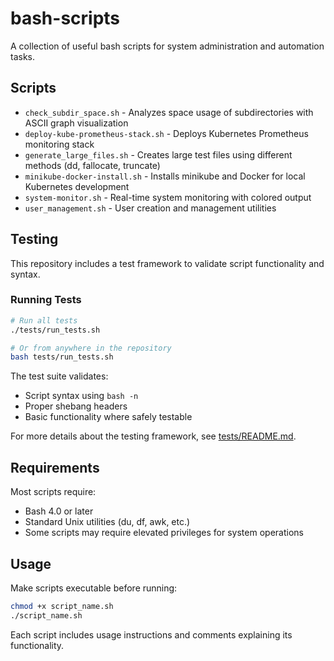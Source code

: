# bash-scripts

A collection of useful bash scripts for system administration and automation tasks.

## Scripts

- `check_subdir_space.sh` - Analyzes space usage of subdirectories with ASCII graph visualization
- `deploy-kube-prometheus-stack.sh` - Deploys Kubernetes Prometheus monitoring stack
- `generate_large_files.sh` - Creates large test files using different methods (dd, fallocate, truncate)
- `minikube-docker-install.sh` - Installs minikube and Docker for local Kubernetes development
- `system-monitor.sh` - Real-time system monitoring with colored output
- `user_management.sh` - User creation and management utilities

## Testing

This repository includes a test framework to validate script functionality and syntax.

### Running Tests

```bash
# Run all tests
./tests/run_tests.sh

# Or from anywhere in the repository
bash tests/run_tests.sh
```

The test suite validates:
- Script syntax using `bash -n`
- Proper shebang headers
- Basic functionality where safely testable

For more details about the testing framework, see [tests/README.md](tests/README.md).

## Requirements

Most scripts require:
- Bash 4.0 or later
- Standard Unix utilities (du, df, awk, etc.)
- Some scripts may require elevated privileges for system operations

## Usage

Make scripts executable before running:

```bash
chmod +x script_name.sh
./script_name.sh
```

Each script includes usage instructions and comments explaining its functionality.